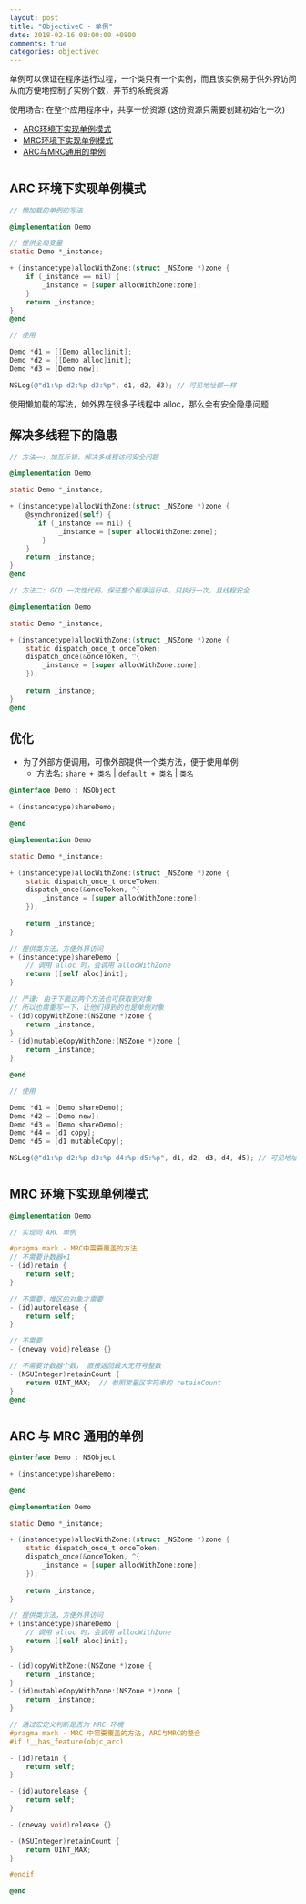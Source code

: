 ```yaml
---
layout: post
title: "ObjectiveC - 单例"
date: 2018-02-16 08:00:00 +0800
comments: true
categories: objectivec
---
```


<!-- more -->

单例可以保证在程序运行过程，一个类只有一个实例，而且该实例易于供外界访问从而方便地控制了实例个数，并节约系统资源

使用场合: 在整个应用程序中，共享一份资源 (这份资源只需要创建初始化一次)

* [ARC环境下实现单例模式](#arc)
* [MRC环境下实现单例模式](#mrc)
* [ARC与MRC通用的单例](#am)

# <h2 id="arc">ARC 环境下实现单例模式</h2>
```objectivec
// 懒加载的单例的写法

@implementation Demo

// 提供全局变量
static Demo *_instance;

+ (instancetype)allocWithZone:(struct _NSZone *)zone {
    if (_instance == nil) {
        _instance = [super allocWithZone:zone];
    }
    return _instance;
}
@end
```
```objectivec
// 使用

Demo *d1 = [[Demo alloc]init];
Demo *d2 = [[Demo alloc]init];
Demo *d3 = [Demo new];

NSLog(@"d1:%p d2:%p d3:%p", d1, d2, d3); // 可见地址都一样
```

使用懒加载的写法，如外界在很多子线程中 alloc，那么会有安全隐患问题

## 解决多线程下的隐患
```objectivec
// 方法一: 加互斥锁，解决多线程访问安全问题

@implementation Demo

static Demo *_instance;

+ (instancetype)allocWithZone:(struct _NSZone *)zone {
    @synchronized(self) {
       if (_instance == nil) {
            _instance = [super allocWithZone:zone];
        }
    }
    return _instance; 
}
@end
```
```objectivec
// 方法二: GCD 一次性代码，保证整个程序运行中，只执行一次，且线程安全

@implementation Demo

static Demo *_instance;

+ (instancetype)allocWithZone:(struct _NSZone *)zone {
    static dispatch_once_t onceToken;
    dispatch_once(&onceToken, ^{
        _instance = [super allocWithZone:zone];
    });
    
    return _instance; 
}
@end
```

## 优化
- 为了外部方便调用，可像外部提供一个类方法，便于使用单例
    - 方法名: `share + 类名` | `default + 类名` | `类名`

```objectivec
@interface Demo : NSObject

+ (instancetype)shareDemo;

@end

@implementation Demo

static Demo *_instance;

+ (instancetype)allocWithZone:(struct _NSZone *)zone {
    static dispatch_once_t onceToken;
    dispatch_once(&onceToken, ^{
        _instance = [super allocWithZone:zone];
    });
    
    return _instance; 
}

// 提供类方法，方便外界访问
+ (instancetype)shareDemo {
    // 调用 alloc 时，会调用 allocWithZone
    return [[self aloc]init];
}

// 严谨: 由于下面这两个方法也可获取到对象
// 所以也需重写一下，让他们得到的也是单例对象
- (id)copyWithZone:(NSZone *)zone {
    return _instance;
}
- (id)mutableCopyWithZone:(NSZone *)zone {
    return _instance;
}

@end
```
```objectivec
// 使用

Demo *d1 = [Demo shareDemo];
Demo *d2 = [Demo new];
Demo *d3 = [Demo shareDemo];
Demo *d4 = [d1 copy];
Demo *d5 = [d1 mutableCopy];

NSLog(@"d1:%p d2:%p d3:%p d4:%p d5:%p", d1, d2, d3, d4, d5); // 可见地址都一样
```



# <h2 id="mrc">MRC 环境下实现单例模式</h2>
```objectivec
@implementation Demo

// 实现同 ARC 单例

#pragma mark - MRC中需要覆盖的方法
// 不需要计数器+1
- (id)retain {
    return self;
}

// 不需要，堆区的对象才需要
- (id)autorelease {
    return self;
}

// 不需要
- (oneway void)release {}

// 不需要计数器个数， 直接返回最大无符号整数
- (NSUInteger)retainCount {
    return UINT_MAX;  // 参照常量区字符串的 retainCount
}
@end
```



# <h2 id="am">ARC 与 MRC 通用的单例</h2>
```objectivec
@interface Demo : NSObject

+ (instancetype)shareDemo;

@end

@implementation Demo

static Demo *_instance;

+ (instancetype)allocWithZone:(struct _NSZone *)zone {
    static dispatch_once_t onceToken;
    dispatch_once(&onceToken, ^{
        _instance = [super allocWithZone:zone];
    });
    
    return _instance; 
}

// 提供类方法，方便外界访问
+ (instancetype)shareDemo {
    // 调用 alloc 时，会调用 allocWithZone
    return [[self aloc]init];
}

- (id)copyWithZone:(NSZone *)zone {
    return _instance;
}
- (id)mutableCopyWithZone:(NSZone *)zone {
    return _instance;
}

// 通过宏定义判断是否为 MRC 环境
#pragma mark - MRC 中需要覆盖的方法, ARC与MRC的整合  
#if !__has_feature(objc_arc)

- (id)retain {
    return self;
}

- (id)autorelease {
    return self;
}

- (oneway void)release {}

- (NSUInteger)retainCount {
    return UINT_MAX;
}  

#endif

@end
```
